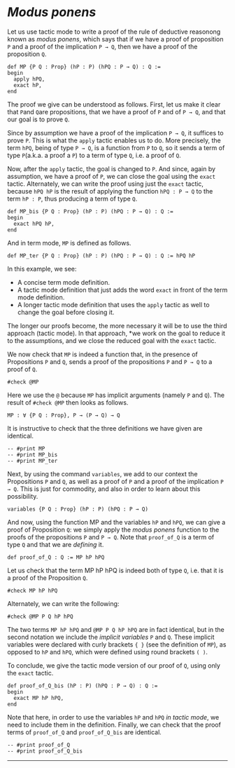 
# ***Modus ponens***

Let us use tactic mode to write a proof of the rule of deductive reasonong known as *modus ponens*, which says that if we have a proof of proposition `P` and a proof of the implication `P → Q`, then we have a proof of the proposition `Q`.

```lean
def MP {P Q : Prop} (hP : P) (hPQ : P → Q) : Q :=
begin
  apply hPQ,
  exact hP,
end
```

The proof we give can be understood as follows. First, let us make it clear that `P`and `Q`are propositions, that we have a proof of `P` and of `P → Q`, and that our goal is to prove `Q`.

Since by assumption we have a proof of the implication `P → Q`, it suffices to prove `P`. This is what the `apply` tactic enables us to do. More precisely, the term `hPQ`, being of type `P → Q`, is a function from `P` to `Q`, so it sends a term of type `P`(a.k.a. a proof a `P`) to a term of type `Q`, i.e. a proof of `Q`.

Now, after the `apply` tactic, the goal is changed to `P`. And since, again by assumption, we have a proof of `P`, we can close the goal using the `exact` tactic. Alternately, we can write the proof using just the `exact` tactic, because `hPQ hP` is the result of applying the function `hPQ : P → Q` to the term `hP : P`, thus producing a term of type `Q`.

```lean
def MP_bis {P Q : Prop} (hP : P) (hPQ : P → Q) : Q :=
begin
  exact hPQ hP,
end
```

And in term mode, `MP` is defined as follows.

```lean
def MP_ter {P Q : Prop} (hP : P) (hPQ : P → Q) : Q := hPQ hP
```

In this example, we see:

* A concise term mode definition.
* A tactic mode definition that just adds the word `exact` in front of the term mode definition.
* A longer tactic mode definition that uses the `apply` tactic as well to change the goal before closing it.

The longer our proofs become, the more necessary it will be to use the third approach (tactic mode). In that approach, *we work on the goal to reduce it to the assumptions, and we close the reduced goal with the `exact` tactic.

We now check that `MP` is indeed a function that, in the presence of Propositions `P` and `Q`, sends a proof of the propositions `P` and `P → Q` to a proof of `Q`.

```lean
#check @MP
```

Here we use the `@` because `MP` has implicit arguments (namely `P` and `Q`). The result of `#check @MP` then looks as follows.

```lean
MP : ∀ {P Q : Prop}, P → (P → Q) → Q
```

It is instructive to check that the three definitions we have given are identical.

```lean
-- #print MP
-- #print MP_bis
-- #print MP_ter
```

Next, by using the command `variables`, we add to our context the Propositions `P` and `Q`, as well as a proof of `P` and a proof of the implication `P → Q`.  This is just for commodity, and also in order to learn about this possibility.

```lean
variables {P Q : Prop} (hP : P) (hPQ : P → Q)
```

And now, using the function MP and the variables `hP` and `hPQ`, we can give a proof of Proposition `Q`: we simply apply the *modus ponens* function to the proofs of the propositions `P` and `P → Q`. Note that `proof_of_Q` is a term of type `Q` and that we are *defining* it.

```lean
def proof_of_Q : Q := MP hP hPQ
```

Let us check that the term MP hP hPQ is indeed both of type `Q`, i.e. that it is a proof of the Proposition `Q`.

```lean
#check MP hP hPQ
```

Alternately, we can write the following:

```lean
#check @MP P Q hP hPQ
```

The two terms `MP hP hPQ` and `@MP P Q hP hPQ` are in fact identical, but in the second notation we include the *implicit variables* `P` and `Q`. These implicit variables were declared with curly brackets `{ }` (see the definition of `MP`), as opposed to `hP` and `hPQ`, which were defined using round brackets `( )`.

To conclude, we give the tactic mode version of our proof of `Q`, using only the `exact` tactic.

```lean
def proof_of_Q_bis (hP : P) (hPQ : P → Q) : Q :=
begin
  exact MP hP hPQ,
end
```

Note that here, in order to use the variables `hP` and `hPQ` *in tactic mode*, we need to include them in the definition. Finally, we can check that the proof terms of `proof_of_Q` and `proof_of_Q_bis` are identical.

```lean
-- #print proof_of_Q
-- #print proof_of_Q_bis
````

---
